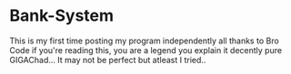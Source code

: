 # Bank-System
This is my first time posting my program independently all thanks to Bro Code if you're reading this, you are a legend you explain it decently pure GIGAChad...
It may not be perfect but atleast I tried..
